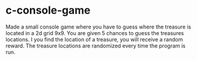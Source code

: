 # c-console-game
Made a small console game where you have to guess where the treasure is located in a 2d grid 9x9. You are given 5 chances to guess the treasures locations. I you find the location of a treasure, you will receive a random reward. The treasure locations are randomized every time the program is run.
